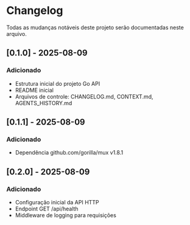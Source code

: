 # Changelog

Todas as mudanças notáveis deste projeto serão documentadas neste arquivo.

## [0.1.0] - 2025-08-09
### Adicionado
- Estrutura inicial do projeto Go API
- README inicial
- Arquivos de controle: CHANGELOG.md, CONTEXT.md, AGENTS_HISTORY.md

## [0.1.1] - 2025-08-09
### Adicionado
- Dependência github.com/gorilla/mux v1.8.1

## [0.2.0] - 2025-08-09
### Adicionado
- Configuração inicial da API HTTP
- Endpoint GET /api/health
- Middleware de logging para requisições
